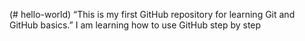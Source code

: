 (# hello-world)
“This is my first GitHub repository for learning Git and GitHub basics.”
 I am learning how to use GitHub step by step

